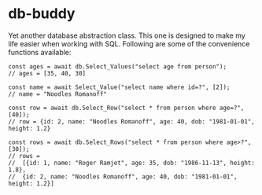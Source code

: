 # db-buddy
Yet another database abstraction class. This one is designed to make my life easier when working with SQL.
Following are some of the convenience functions available:
```
const ages = await db.Select_Values("select age from person");
// ages = [35, 40, 30]

const name = await Select_Value("select name where id=?", [2]);
// name = "Noodles Romanoff"

const row = await db.Select_Row("select * from person where age=?", [40]);
// row = {id: 2, name: "Noodles Romanoff", age: 40, dob: "1981-01-01", height: 1.2}

const rows = await db.Select_Rows("select * from person where age>?", [30]);
// rows = 
//  [{id: 1, name: "Roger Ramjet", age: 35, dob: "1986-11-13", height: 1.8},
//  {id: 2, name: "Noodles Romanoff", age: 40, dob: "1981-01-01", height: 1.2}]
```